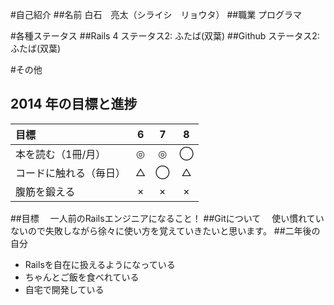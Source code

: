 #自己紹介
##名前
  白石　亮太（シライシ　リョウタ）
##職業
  プログラマ

#各種ステータス
##Rails 4
  ステータス2: ふたば(双葉)
##Github
  ステータス2: ふたば(双葉)

#その他
## 2014 年の目標と進捗
| 目標 | 6 | 7 | 8 |
| :--- | :-: | :-: | :-: |
| 本を読む（1冊/月） | ◎ | ◎ | ◯ |
| コードに触れる（毎日） | △ | ◯ | △ |
| 腹筋を鍛える | × | × | × |

##目標
　一人前のRailsエンジニアになること！
##Gitについて
　使い慣れていないので失敗しながら徐々に使い方を覚えていきたいと思います。
##二年後の自分
  * Railsを自在に扱えるようになっている
  * ちゃんとご飯を食べれている
  * 自宅で開発している


